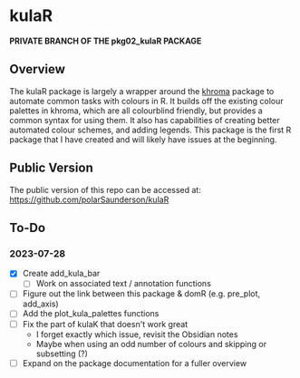 # kulaR

**PRIVATE BRANCH OF THE pkg02_kulaR PACKAGE**

## Overview
The kulaR package is largely a wrapper around the [khroma](https://packages.tesselle.org/khroma/index.html) package to automate common tasks with colours in R. 
It builds off the existing colour palettes in khroma, which are all colourblind friendly, but provides a common syntax for using them. 
It also has capabilities of creating better automated colour schemes, and adding legends.
This package is the first R package that I have created and will likely have issues at the beginning.

## Public Version
The public version of this repo can be accessed at:
  https://github.com/polarSaunderson/kulaR

## To-Do
### 2023-07-28
- [X] Create add_kula_bar 
  - [ ] Work on associated text / annotation functions
- [ ] Figure out the link between this package & domR (e.g. pre_plot, add_axis)
- [ ] Add the plot_kula_palettes functions
- [ ] Fix the part of kulaK that doesn't work great
  - I forget exactly which issue, revisit the Obsidian notes
  - Maybe when using an odd number of colours and skipping or subsetting (?)
- [ ] Expand on the package documentation for a fuller overview
